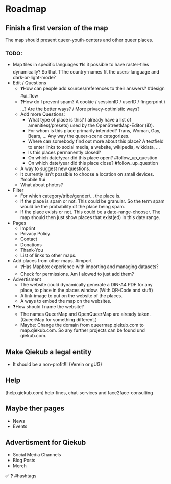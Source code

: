 # Roadmap

## Finish a first version of the map
The map should present queer-youth-centers and other queer places.

### TODO:
- Map tiles in specific languages
	❓Is it possible to have raster-tiles dynamically? So that TThe country-names fit the users-language and dark-or-light-mode?
- Edit / Questions
	- ❓How can people add sources/references to their answers? #design #ui_flow
	- ❓How do I prevent spam?
		A cookie / sessionID / userID / fingerprint / ...?
		Are the better ways? / More privacy-optimistic ways?
	- Add more Questions:
		- What type of place is this?
			I already have a list of amenities(/presets) used by the OpenStreetMap-Editor (iD).
		- For whom is this place primarily intended?
			Trans, Woman, Gay, Bears, ... Any way the queer-scene categorizes.
		- Where can somebody find out more about this place?
			A textfield to enter links to social media, a website, wikipedia, wikidata, ...
		- Is this places permanently closed?
		- On which date/year did this place open? #follow_up_question
		- On which date/year did this place close? #follow_up_question
	- A way to suggest new questions.
	- It currently isn't possible to choose a location on small devices. #mobile #ui
	- What about photos?
- Filter
	- For which category/tribe/gender/... the place is.
	- If the place is spam or not.
		This could be granular. So the term spam would be the probability of the place being spam.
	- If the place exists or not.
		This could be a date-range-chooser. The map should then just show places that exist(ed) in this date range.
- Pages
	- Imprint
	- Privacy Policy
	- Contact
	- Donations
	- Thank-You
	- List of links to other maps.
- Add places from other maps. #import
	- ❓Has Mapbox experience with importing and managing datasets?
	- Check for permissions. Am I alowed to just add them?
- Advertisment
	- The website could dynamically generate a DIN-A4 PDF for any place, to place in the places window. (With QR-Code and stuff)
	- A link-image to put on the website of the places.
	- A ways to embed the map on the websites.
- ❓How should I name the website?
	- The names QueerMap and OpenQueerMap are already taken. (QueerMap for something different.)
	- Maybe: Change the domain from queermap.qiekub.com to map.qiekub.com. So any further projects can be found und qiekub.com.

## Make Qiekub a legal entity
- It should be a non-profit!!! (Verein or gUG)

## Help
[help.qiekub.com]
help-lines, chat-services and face2face-consulting

## Maybe ther pages
- News
- Events

## Advertisment for Qiekub
- Social Media Channels
- Blog Posts
- Merch




✅ ❓ #hashtags


